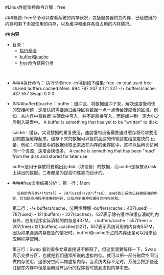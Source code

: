 #Linux性能监控命令详解：free

###概述:
free命令可以查看系统的内存状况，包括服务器的总内存，已经使用的内存和剩下未被使用的内存，以及缓冲和缓存各自占用的内存情况。


##**内容**

* 目录：
    * [执行命令](#user-content-执行命令)
    * [buffer和cache](#user-content-buffer和cache)
    * [free命令结果分析](#user-content-free命令结果分析)

<br>


* ####执行命令：
    执行命令free -m得到如下结果:
        free -m
                     total       used       free     shared    buffers     cached
        Mem:           994        787        207          0        121        227
        -/+ buffers/cache:        437        557
        Swap:            0          0          0


* ####buffer和cache：
    buffer：缓冲区，将数据缓冲下来，解决速度慢和快的交接问题；速度快的需要通过缓冲区将数据一点一点传给速度慢的区域。例如：从内存中将数据   往硬盘中写入，并不是直接写入，而是缓冲到一定大小之后刷入硬盘中。
    A buffer is something that has yet to be "written" to disk.

    cache：缓存，实现数据的重复使用，速度慢的设备需要通过缓存将经常要用到的数据缓存起来，缓存下来的数据可以提供高速的传输速度给速度快的    设备。例如：将硬盘中的数据读取出来放在内存的缓存区中，这样以后再次访问同一个资源，速度会快很多。
    A cache is something that has been "read" from the disk and stored for later use.

    buffer是用于存放将要输出到disk（块设备）的数据，而cache是存放从disk上读出的数据。二者都是为提高IO性能而设计的。


* ####free命令结果分析：
    第一行：Mem

        总共的内存994(total) = 787(used)+207(free)，used表示系统已经被使用的内存，它包括应用程序使用的内存，以及用于缓冲和缓存的内存总和。

    第二行：-/+ buffers/cache，分两步理解
        -buffers/cache：437(used) = 787(used) - 121(buffers) - 227(cached)，437表示除去缓冲和缓存消耗的内存外，应用程序实际消耗的内存是437M。
        +buffers/cache：557(free) = 207(free)+121(buffers)+cached(227)，557表示系统可用的内存有557M，因为如果遇到内存告急的情况时，buffer和cache所占的内存还是可以用来给应用程序使用。
    
    第三行：Swap
        看到很多文章直接说不解释了，但这里我要解释一下，Swap表示交换分区，也就是我们通常所说的虚拟内存。就可以把一部分磁盘空间当做内存使用，这部分空间叫做虚拟内存，当系统内存不足时，系统会把那些还驻留在内存中但是当前没有运行的程序暂时放到虚拟内存中去。

